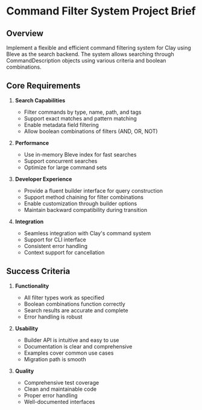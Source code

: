 # Command Filter System Project Brief

## Overview
Implement a flexible and efficient command filtering system for Clay using Bleve as the search backend. The system allows searching through CommandDescription objects using various criteria and boolean combinations.

## Core Requirements

1. **Search Capabilities**
   - Filter commands by type, name, path, and tags
   - Support exact matches and pattern matching
   - Enable metadata field filtering
   - Allow boolean combinations of filters (AND, OR, NOT)

2. **Performance**
   - Use in-memory Bleve index for fast searches
   - Support concurrent searches
   - Optimize for large command sets

3. **Developer Experience**
   - Provide a fluent builder interface for query construction
   - Support method chaining for filter combinations
   - Enable customization through builder options
   - Maintain backward compatibility during transition

4. **Integration**
   - Seamless integration with Clay's command system
   - Support for CLI interface
   - Consistent error handling
   - Context support for cancellation

## Success Criteria

1. **Functionality**
   - All filter types work as specified
   - Boolean combinations function correctly
   - Search results are accurate and complete
   - Error handling is robust

2. **Usability**
   - Builder API is intuitive and easy to use
   - Documentation is clear and comprehensive
   - Examples cover common use cases
   - Migration path is smooth

3. **Quality**
   - Comprehensive test coverage
   - Clean and maintainable code
   - Proper error handling
   - Well-documented interfaces 